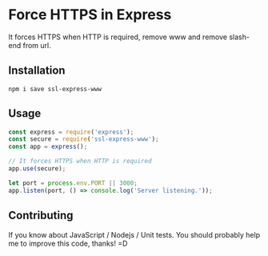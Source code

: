 # Force HTTPS in Express
It forces HTTPS when HTTP is required, remove www and remove slash-end from url.

## Installation

```prompt
npm i save ssl-express-www
```

## Usage

```javascript
const express = require('express');
const secure = require('ssl-express-www');
const app = express();

// It forces HTTPS when HTTP is required
app.use(secure);

let port = process.env.PORT || 3000;
app.listen(port, () => console.log('Server listening.'));

```

## Contributing
If you know about JavaScript / Nodejs / Unit tests. You should probably help me to improve this code, thanks! =D
